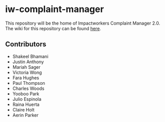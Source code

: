 # iw-complaint-manager

This repository will be the home of Impactworkers Complaint Manager 2.0. The wiki for this repository can be found [here](https://impactworkers.github.io/iw-complaint-manager/).

## Contributors

- Shakeel Bhamani
- Justin Anthony
- Mariah Sager
- Victoria Wong
- Fara Hughes
- Paul Thompson
- Charles Woods
- Yooboo Park
- Julio Espinola
- Raina Huerta
- Claire Holt
- Aerin Parker
